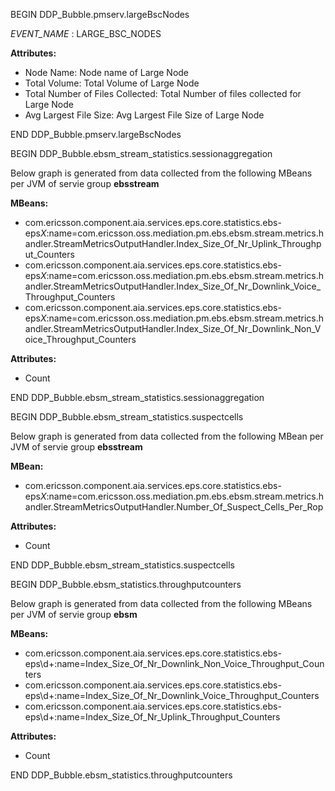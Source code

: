 BEGIN DDP_Bubble.pmserv.largeBscNodes

*EVENT_NAME* : LARGE_BSC_NODES

**Attributes:**

- Node Name: Node name of Large Node
- Total Volume: Total Volume of Large Node
- Total Number of Files Collected: Total Number of files collected for Large Node
- Avg Largest File Size: Avg Largest File Size of Large Node

END DDP_Bubble.pmserv.largeBscNodes

BEGIN DDP_Bubble.ebsm_stream_statistics.sessionaggregation

Below graph is generated from data collected from the following MBeans per JVM of servie group **ebsstream**

**MBeans:**

- com.ericsson.component.aia.services.eps.core.statistics.ebs-eps*X*:name=com.ericsson.oss.mediation.pm.ebs.ebsm.stream.metrics.handler.StreamMetricsOutputHandler.Index_Size_Of_Nr_Uplink_Throughput_Counters
- com.ericsson.component.aia.services.eps.core.statistics.ebs-eps*X*:name=com.ericsson.oss.mediation.pm.ebs.ebsm.stream.metrics.handler.StreamMetricsOutputHandler.Index_Size_Of_Nr_Downlink_Voice_Throughput_Counters
- com.ericsson.component.aia.services.eps.core.statistics.ebs-eps*X*:name=com.ericsson.oss.mediation.pm.ebs.ebsm.stream.metrics.handler.StreamMetricsOutputHandler.Index_Size_Of_Nr_Downlink_Non_Voice_Throughput_Counters

**Attributes:**

- Count

END DDP_Bubble.ebsm_stream_statistics.sessionaggregation

BEGIN DDP_Bubble.ebsm_stream_statistics.suspectcells

Below graph is generated from data collected from the following MBean per JVM of servie group **ebsstream**

**MBean:**

- com.ericsson.component.aia.services.eps.core.statistics.ebs-eps*X*:name=com.ericsson.oss.mediation.pm.ebs.ebsm.stream.metrics.handler.StreamMetricsOutputHandler.Number_Of_Suspect_Cells_Per_Rop

**Attributes:**

- Count

END DDP_Bubble.ebsm_stream_statistics.suspectcells

BEGIN DDP_Bubble.ebsm_statistics.throughputcounters

Below graph is generated from data collected from the following MBeans per JVM of servie group **ebsm**

**MBeans:**

- com.ericsson.component.aia.services.eps.core.statistics.ebs-eps\d+:name=Index_Size_Of_Nr_Downlink_Non_Voice_Throughput_Counters
- com.ericsson.component.aia.services.eps.core.statistics.ebs-eps\d+:name=Index_Size_Of_Nr_Downlink_Voice_Throughput_Counters
- com.ericsson.component.aia.services.eps.core.statistics.ebs-eps\d+:name=Index_Size_Of_Nr_Uplink_Throughput_Counters

**Attributes:**

- Count

END DDP_Bubble.ebsm_statistics.throughputcounters
